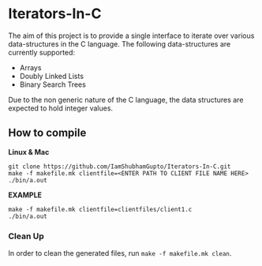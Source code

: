# Iterators-In-C
The aim of this project is to provide a single interface to iterate over various data-structures in the C language. The following data-structures are currently supported:
- Arrays
- Doubly Linked Lists 
- Binary Search Trees

Due to the non generic nature of the C language, the data structures are expected to hold integer values. 
## How to compile  
<b> Linux & Mac </b>  
```shell
git clone https://github.com/IamShubhamGupto/Iterators-In-C.git
make -f makefile.mk clientfile=<ENTER PATH TO CLIENT FILE NAME HERE>
./bin/a.out
```  

<b>EXAMPLE </b>
```shell
make -f makefile.mk clientfile=clientfiles/client1.c
./bin/a.out
```
### Clean Up
In order to clean the generated files, run ```make -f makefile.mk clean```.
